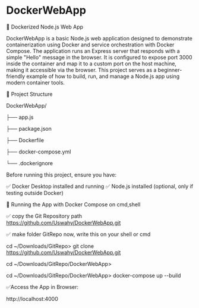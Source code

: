 # DockerWebApp
🚀 Dockerized Node.js Web App

DockerWebApp is a basic Node.js web application designed to demonstrate containerization using Docker and service orchestration with Docker Compose. The application runs an Express server that responds with a simple "Hello" message in the browser. It is configured to expose port 3000 inside the container and map it to a custom port on the host machine, making it accessible via the browser. This project serves as a beginner-friendly example of how to build, run, and manage a Node.js app using modern container tools.

📂 Project Structure

DockerWebApp/

├── app.js

├── package.json

├── Dockerfile

├── docker-compose.yml

└── .dockerignore

Before running this project, ensure you have:

✅ Docker Desktop installed and running
✅ Node.js installed (optional, only if testing outside Docker)


🚀 Running the App with Docker Compose on cmd,shell

✅  copy the Git Repository path
https://github.com/Uswahy/DockerWebApp.git

✅ make folder GitRepo
now, write this on your shell or cmd

cd ~/Downloads/GitRepo> git clone https://github.com/Uswahy/DockerWebApp.git

cd ~/Downloads/GitRepo/DockerWebApp> 

cd ~/Downloads/GitRepo/DockerWebApp> docker-compose up --build

✅Access the App in Browser:

http://localhost:4000
